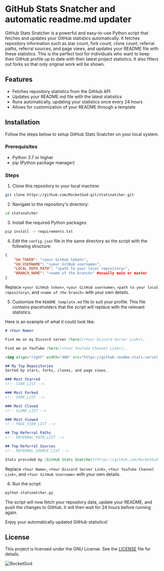 # GitHub Stats Snatcher and automatic readme.md updater

GitHub Stats Snatcher is a powerful and easy-to-use Python script that fetches and updates your GitHub statistics automatically. It fetches repository information such as star count, fork count, clone count, referral paths, referral sources, and page views, and updates your README file with these statistics. This is the perfect tool for individuals who want to keep their GitHub profile up to date with their latest project statistics. It also filters out forks so that only original work will be shown.

## Features

- Fetches repository statistics from the GitHub API
- Updates your README.md file with the latest statistics
- Runs automatically, updating your statistics once every 24 hours
- Allows for customization of your README through a template

## Installation

Follow the steps below to setup GitHub Stats Snatcher on your local system.

### Prerequisites

- Python 3.7 or higher
- pip (Python package manager)

### Steps

1. Clone this repository to your local machine:

```bash
git clone https://github.com/RocketGod-git/statsnatcher.git
```

2. Navigate to the repository's directory:

```bash
cd statsnatcher
```

3. Install the required Python packages:

```bash
pip install -r requirements.txt
```

4. Edit the `config.json` file in the same directory as the script with the following structure:

```json
{
    "GH_TOKEN": "<your GitHub token>",
    "GH_USERNAME": "<your GitHub username>",
    "LOCAL_REPO_PATH": "<path to your local repository>",
    "BRANCH_NAME": "<name of the branch>" #usually main or master
}
```

Replace `<your GitHub token>`, `<your GitHub username>`, `<path to your local repository>`, and `<name of the branch>` with your own details.

5. Customize the `README_template.md` file to suit your profile. This file contains placeholders that the script will replace with the relevant statistics. 

Here is an example of what it could look like:

```markdown
# <Your Name>

Find me on my Discord server [here](<Your Discord Server Link>).

Find me on YouTube [here](<Your YouTube Channel Link>).

<img align="right" width="400" src="https://github-readme-stats.vercel.app/api?username=<Your GitHub Username>&show_icons=true&theme=aura&include_all_commits=true"/>

## My Top Repositories
Sorted by stars, forks, clones, and page views.

### Most Starred
<!-- STAR_LIST -->

### Most Forked
<!-- FORK_LIST -->

### Most Cloned
<!-- CLONE_LIST -->

### Most Viewed
<!-- PAGE_VIEW_LIST -->

## Top Referral Paths
<!-- REFERRAL_PATH_LIST -->

## Top Referral Sources
<!-- REFERRAL_SOURCE_LIST -->

Stats provided by [GitHub Stats Snatcher](https://github.com/RocketGod-git/statsnatcher)
```

Replace `<Your Name>`, `<Your Discord Server Link>`, `<Your YouTube Channel Link>`, and `<Your GitHub Username>` with your own details.

6. Run the script:

```bash
python statsnatcher.py
```

The script will now fetch your repository data, update your README, and push the changes to GitHub. It will then wait for 24 hours before running again.

Enjoy your automatically updated GitHub statistics!

## License

This project is licensed under the GNU License. See the [LICENSE](LICENSE) file for details.

![RocketGod](https://github.com/RocketGod-git/shell-access-discord-bot/assets/57732082/c68635fa-b89d-4f74-a1cb-5b5351c22c98)
